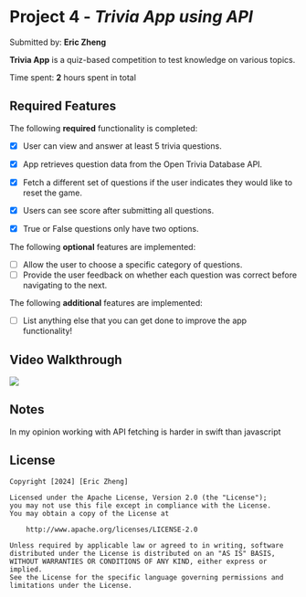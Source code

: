 # Project 4 - *Trivia App using API*

Submitted by: **Eric Zheng**

**Trivia App** is a quiz-based competition to test knowledge on various topics.

Time spent: **2** hours spent in total

## Required Features

The following **required** functionality is completed:

- [x] User can view and answer at least 5 trivia questions.
- [x] App retrieves question data from the Open Trivia Database API.
- [x] Fetch a different set of questions if the user indicates they would like to reset the game.
- [x] Users can see score after submitting all questions.
- [x] True or False questions only have two options.


The following **optional** features are implemented:

  
- [ ] Allow the user to choose a specific category of questions.
- [ ] Provide the user feedback on whether each question was correct before navigating to the next.

The following **additional** features are implemented:

- [ ] List anything else that you can get done to improve the app functionality!

## Video Walkthrough

<div>
    <a href="https://www.loom.com/share/4dc826a705be41568beb199a8480d27a">
    </a>
    <a href="https://www.loom.com/share/4dc826a705be41568beb199a8480d27a">
      <img style="max-width:300px;" src="https://cdn.loom.com/sessions/thumbnails/4dc826a705be41568beb199a8480d27a-with-play.gif">
    </a>
  </div>

## Notes

In my opinion working with API fetching is harder in swift than javascript

## License

    Copyright [2024] [Eric Zheng]

    Licensed under the Apache License, Version 2.0 (the "License");
    you may not use this file except in compliance with the License.
    You may obtain a copy of the License at

        http://www.apache.org/licenses/LICENSE-2.0

    Unless required by applicable law or agreed to in writing, software
    distributed under the License is distributed on an "AS IS" BASIS,
    WITHOUT WARRANTIES OR CONDITIONS OF ANY KIND, either express or implied.
    See the License for the specific language governing permissions and
    limitations under the License.

